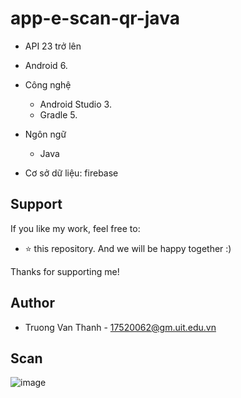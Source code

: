 # app-e-scan-qr-java

- API 23 trở lên
- Android 6.
- Công nghệ
  - Android Studio 3.
  - Gradle 5.

- Ngôn ngữ
  - Java
 
- Cơ sở dữ liệu: firebase

## Support
If you like my work, feel free to:

- ⭐ this repository. And we will be happy together :)

Thanks for supporting me!

## Author

- Truong Van Thanh - 17520062@gm.uit.edu.vn


## Scan

![image](https://user-images.githubusercontent.com/45113398/116818337-18d4ad00-ab95-11eb-95c6-1e2ef1cd75d7.png)

